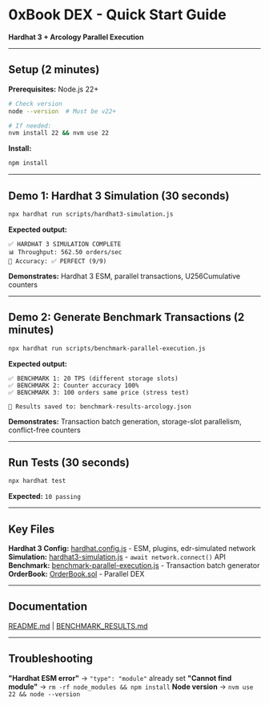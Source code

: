 # 0xBook DEX - Quick Start Guide

**Hardhat 3 + Arcology Parallel Execution**

---

## Setup (2 minutes)

**Prerequisites:** Node.js 22+

```bash
# Check version
node --version  # Must be v22+

# If needed:
nvm install 22 && nvm use 22
```

**Install:**
```bash
npm install
```

---

## Demo 1: Hardhat 3 Simulation (30 seconds)

```bash
npx hardhat run scripts/hardhat3-simulation.js
```

**Expected output:**
```
✅ HARDHAT 3 SIMULATION COMPLETE
📊 Throughput: 562.50 orders/sec
🔢 Accuracy: ✅ PERFECT (9/9)
```

**Demonstrates:** Hardhat 3 ESM, parallel transactions, U256Cumulative counters

---

## Demo 2: Generate Benchmark Transactions (2 minutes)

```bash
npx hardhat run scripts/benchmark-parallel-execution.js
```

**Expected output:**
```
✅ BENCHMARK 1: 20 TPS (different storage slots)
✅ BENCHMARK 2: Counter accuracy 100%
✅ BENCHMARK 3: 100 orders same price (stress test)

📄 Results saved to: benchmark-results-arcology.json
```

**Demonstrates:** Transaction batch generation, storage-slot parallelism, conflict-free counters

---

## Run Tests (30 seconds)

```bash
npx hardhat test
```

**Expected:** `10 passing`

---

## Key Files

**Hardhat 3 Config:** [hardhat.config.js](../../hardhat.config.js) - ESM, plugins, edr-simulated network
**Simulation:** [hardhat3-simulation.js](../../scripts/hardhat3-simulation.js) - `await network.connect()` API
**Benchmark:** [benchmark-parallel-execution.js](../../scripts/benchmark-parallel-execution.js) - Transaction batch generator
**OrderBook:** [OrderBook.sol](../../contracts/core/OrderBook.sol) - Parallel DEX

---

## Documentation

[README.md](../../README.md) | [BENCHMARK_RESULTS.md](../../BENCHMARK_RESULTS.md)

---

## Troubleshooting

**"Hardhat ESM error"** → `"type": "module"` already set
**"Cannot find module"** → `rm -rf node_modules && npm install`
**Node version** → `nvm use 22 && node --version`
